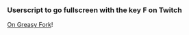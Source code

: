 ### Userscript to go fullscreen with the key <kbd>F</kbd> on Twitch

[On Greasy Fork](https://greasyfork.org/en/scripts/377957-twitch-fullscreen-shortcut)!
